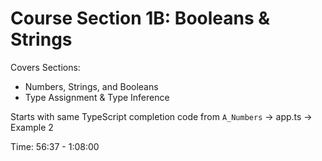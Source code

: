 # Course Section 1B: Booleans & Strings

Covers Sections:

- Numbers, Strings, and Booleans
- Type Assignment & Type Inference

Starts with same TypeScript completion code from `A_Numbers` -> app.ts -> Example 2

Time: 56:37 - 1:08:00
